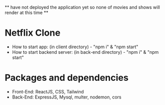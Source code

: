 ** have not deployed the application yet so none of movies and shows will render at this time **
# Netflix Clone

- How to start app: (in client directory) - "npm i" & "npm start"
- How to start backend server: (in back-end directory) - "npm i" & "npm start"

# Packages and dependencies

- Front-End: ReactJS, CSS, Tailwind
- Back-End: ExpressJS, Mysql, multer, nodemon, cors

